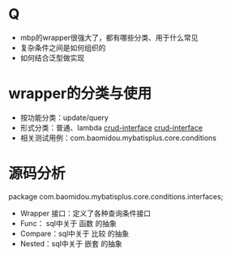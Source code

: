 # Q
- mbp的wrapper很强大了，都有哪些分类、用于什么常见
- 复杂条件之间是如何组织的
- 如何结合泛型做实现

# wrapper的分类与使用
- 按功能分类：update/query
- 形式分类：普通、lambda
[crud-interface](https://mybatis.plus/guide/crud-interface.html)
[crud-interface](https://mybatis.plus/guide/wrapper.html#abstractwrapper)
- 相关测试用例：com.baomidou.mybatisplus.core.conditions


# 源码分析
package com.baomidou.mybatisplus.core.conditions.interfaces;
- Wrapper 接口：定义了各种查询条件接口
- Func： sql中关于 函数 的抽象
- Compare：sql中关于 比较 的抽象
- Nested：sql中关于 嵌套 的抽象


